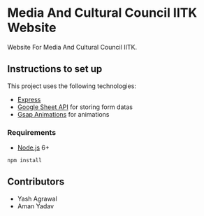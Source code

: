 # Media And Cultural Council IITK Website

Website For Media And Cultural Council IITK. 


## Instructions to set up

This project uses the following technologies:

- [Express](http://expressjs.com/)
- [Google Sheet API](https://developers.google.com/sheets/api) for storing form datas
- [Gsap Animations](https://greensock.com/docs/v3/GSAP) for animations




### Requirements

- [Node.js](https://nodejs.org/en/) 6+

```shell
npm install
```

## Contributors
- Yash Agrawal 
- Aman Yadav